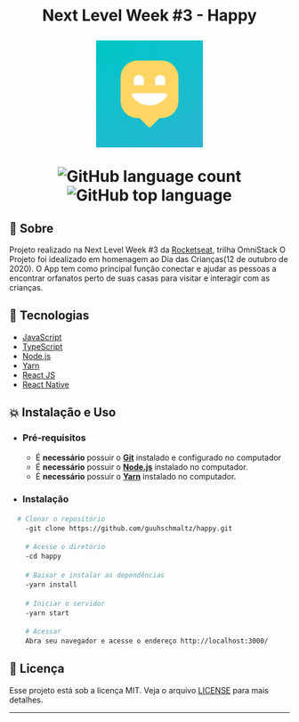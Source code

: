 <h1 align="center"> Next Level Week  #3 - Happy
  
![](https://github.com/guuhschmaltz/happy/blob/master/design/icon.png)
  
![GitHub language count](https://img.shields.io/github/languages/count/guuhschmaltz/happy) 
![GitHub top language](https://img.shields.io/github/languages/top/guuhschmaltz/happy?style=plastic)  


</h1>

## :book: Sobre
Projeto realizado na Next Level Week #3 da [Rocketseat](https://rocketseat.com.br/), trilha OmniStack
O Projeto foi idealizado em homenagem ao Dia das Crianças(12 de outubro de 2020). O App tem como principal função conectar e ajudar as pessoas a encontrar orfanatos perto de suas casas para visitar e interagir com as crianças.


## :rocket: Tecnologias

-  [JavaScript](https://www.javascript.com/)
-  [TypeScript](https://www.typescriptlang.org/)
-  [Node.js](https://nodejs.org/en/)
-  [Yarn](https://yarnpkg.com/)
-  [React JS](https://pt-br.reactjs.org/)
-  [React Native](https://reactnative.dev/)


## :boom:  Instalação e Uso

- ### **Pré-requisitos**

  - É **necessário** possuir o **[Git](https://git-scm.com/)** instalado e configurado no computador
  - É **necessário** possuir o **[Node.js](https://nodejs.org/en/)** instalado no computador.
  - É **necessário** possuir o **[Yarn](https://nodejs.org/en/)** instalado no computador.


- ### **Instalação**

```sh
  # Clonar o repositório
    -git clone https://github.com/guuhschmaltz/happy.git

    # Acesse o diretório
    -cd happy

    # Baixar e instalar as dependências
    -yarn install

    # Iniciar o servidor
    -yarn start

    # Acessar
    Abra seu navegador e acesse o endereço http://localhost:3000/
```


## :memo: Licença

Esse projeto está sob a licença MIT. Veja o arquivo [LICENSE](LICENSE.md) para mais detalhes.

---


